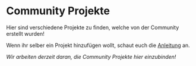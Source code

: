 # Community Projekte

Hier sind verschiedene Projekte zu finden, welche von der Community erstellt wurden!

Wenn ihr selber ein Projekt hinzufügen wollt, schaut euch die [Anleitung](eigene_projekte.md) an.

*Wir arbeiten derzeit daran, die Community Projekte hier einzubinden!*
